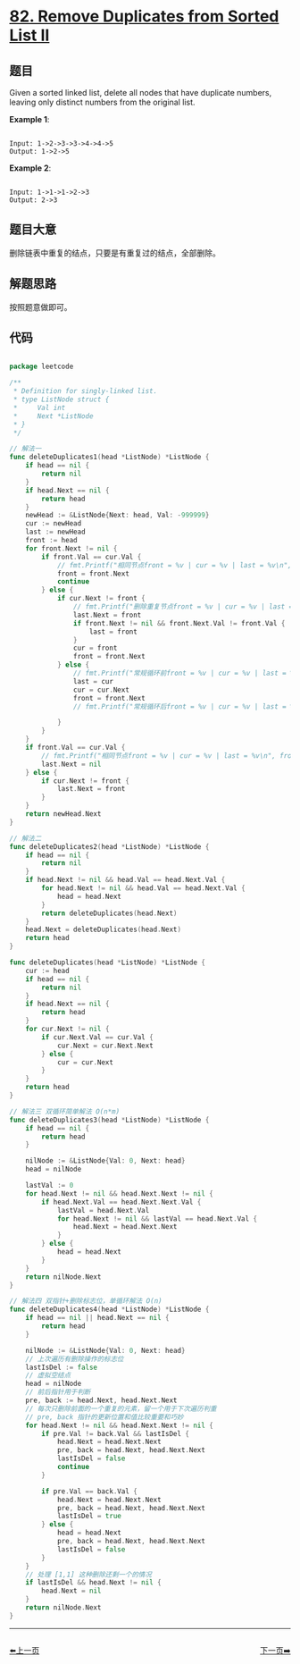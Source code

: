 # [82. Remove Duplicates from Sorted List II](https://leetcode.com/problems/remove-duplicates-from-sorted-list-ii/)

## 题目

Given a sorted linked list, delete all nodes that have duplicate numbers, leaving only distinct numbers from the original list.

**Example 1**:

```

Input: 1->2->3->3->4->4->5
Output: 1->2->5

```

**Example 2**:

```

Input: 1->1->1->2->3
Output: 2->3

```

## 题目大意

删除链表中重复的结点，只要是有重复过的结点，全部删除。

## 解题思路

按照题意做即可。

## 代码

```go

package leetcode

/**
 * Definition for singly-linked list.
 * type ListNode struct {
 *     Val int
 *     Next *ListNode
 * }
 */

// 解法一
func deleteDuplicates1(head *ListNode) *ListNode {
	if head == nil {
		return nil
	}
	if head.Next == nil {
		return head
	}
	newHead := &ListNode{Next: head, Val: -999999}
	cur := newHead
	last := newHead
	front := head
	for front.Next != nil {
		if front.Val == cur.Val {
			// fmt.Printf("相同节点front = %v | cur = %v | last = %v\n", front.Val, cur.Val, last.Val)
			front = front.Next
			continue
		} else {
			if cur.Next != front {
				// fmt.Printf("删除重复节点front = %v | cur = %v | last = %v\n", front.Val, cur.Val, last.Val)
				last.Next = front
				if front.Next != nil && front.Next.Val != front.Val {
					last = front
				}
				cur = front
				front = front.Next
			} else {
				// fmt.Printf("常规循环前front = %v | cur = %v | last = %v\n", front.Val, cur.Val, last.Val)
				last = cur
				cur = cur.Next
				front = front.Next
				// fmt.Printf("常规循环后front = %v | cur = %v | last = %v\n", front.Val, cur.Val, last.Val)

			}
		}
	}
	if front.Val == cur.Val {
		// fmt.Printf("相同节点front = %v | cur = %v | last = %v\n", front.Val, cur.Val, last.Val)
		last.Next = nil
	} else {
		if cur.Next != front {
			last.Next = front
		}
	}
	return newHead.Next
}

// 解法二
func deleteDuplicates2(head *ListNode) *ListNode {
	if head == nil {
		return nil
	}
	if head.Next != nil && head.Val == head.Next.Val {
		for head.Next != nil && head.Val == head.Next.Val {
			head = head.Next
		}
		return deleteDuplicates(head.Next)
	}
	head.Next = deleteDuplicates(head.Next)
	return head
}

func deleteDuplicates(head *ListNode) *ListNode {
	cur := head
	if head == nil {
		return nil
	}
	if head.Next == nil {
		return head
	}
	for cur.Next != nil {
		if cur.Next.Val == cur.Val {
			cur.Next = cur.Next.Next
		} else {
			cur = cur.Next
		}
	}
	return head
}

// 解法三 双循环简单解法 O(n*m)
func deleteDuplicates3(head *ListNode) *ListNode {
	if head == nil {
		return head
	}

	nilNode := &ListNode{Val: 0, Next: head}
	head = nilNode

	lastVal := 0
	for head.Next != nil && head.Next.Next != nil {
		if head.Next.Val == head.Next.Next.Val {
			lastVal = head.Next.Val
			for head.Next != nil && lastVal == head.Next.Val {
				head.Next = head.Next.Next
			}
		} else {
			head = head.Next
		}
	}
	return nilNode.Next
}

// 解法四 双指针+删除标志位，单循环解法 O(n)
func deleteDuplicates4(head *ListNode) *ListNode {
	if head == nil || head.Next == nil {
		return head
	}

	nilNode := &ListNode{Val: 0, Next: head}
	// 上次遍历有删除操作的标志位
	lastIsDel := false
	// 虚拟空结点
	head = nilNode
	// 前后指针用于判断
	pre, back := head.Next, head.Next.Next
	// 每次只删除前面的一个重复的元素，留一个用于下次遍历判重
	// pre, back 指针的更新位置和值比较重要和巧妙
	for head.Next != nil && head.Next.Next != nil {
		if pre.Val != back.Val && lastIsDel {
			head.Next = head.Next.Next
			pre, back = head.Next, head.Next.Next
			lastIsDel = false
			continue
		}

		if pre.Val == back.Val {
			head.Next = head.Next.Next
			pre, back = head.Next, head.Next.Next
			lastIsDel = true
		} else {
			head = head.Next
			pre, back = head.Next, head.Next.Next
			lastIsDel = false
		}
	}
	// 处理 [1,1] 这种删除还剩一个的情况
	if lastIsDel && head.Next != nil {
		head.Next = nil
	}
	return nilNode.Next
}

```

----------------------------------------------
<div style="display: flex;justify-content: space-between;align-items: center;">
<p><a href="https://books.halfrost.com/leetcode/ChapterFour/0081.Search-in-Rotated-Sorted-Array-II/">⬅️上一页</a></p>
<p><a href="https://books.halfrost.com/leetcode/ChapterFour/0083.Remove-Duplicates-from-Sorted-List/">下一页➡️</a></p>
</div>

